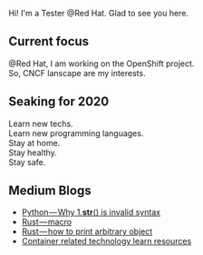 Hi! I'm a Tester @Red Hat. Glad to see you here.

## Current focus
@Red Hat, I am working on the OpenShift project.\
So, CNCF lanscape are my interests.


## Seaking for 2020
Learn new techs.\
Learn new programming languages.\
Stay at home.\
Stay healthy.\
Stay safe.

## Medium Blogs
<!-- BLOG-POST-LIST:START -->
- [Python — Why 1.__str__&lpar;&rpar; is invalid syntax](https://c0rehe110.medium.com/python-why-1-str-is-invalid-syntax-4eff06e81fb2?source=rss-7b02f2a155a2------2)
- [Rust — macro](https://c0rehe110.medium.com/rust-macro-810720a45d84?source=rss-7b02f2a155a2------2)
- [Rust — how to print arbitrary object](https://c0rehe110.medium.com/rust-how-to-print-arbitrary-object-f69a756f8397?source=rss-7b02f2a155a2------2)
- [Container related technology learn resources](https://c0rehe110.medium.com/container-related-technology-learn-resources-3b83b7b71629?source=rss-7b02f2a155a2------2)
<!-- BLOG-POST-LIST:END -->
